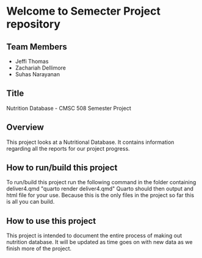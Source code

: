# Welcome to Semecter Project repository

## Team Members
* Jeffi Thomas
* Zachariah Dellimore
* Suhas Narayanan

## Title
Nutrition Database - CMSC 508 Semester Project

## Overview
This project looks at a Nutritional Database. It contains information regarding all the reports for our project progress.

## How to run/build this project
To run/build this project run the following command in the folder containing deliver4.qmd
"quarto render deliver4.qmd"
Quarto should then output and html file for your use.
Because this is the only files in the project so far this is all you can build.

## How to use this project
This project is intended to document the entire process of making out nutrition database. It will be updated as time goes on with new data as we finish more of the project.